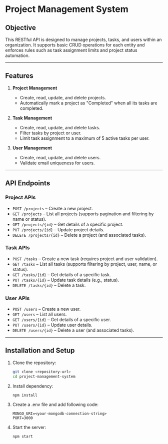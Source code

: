 # Project Management System

## Objective

This RESTful API is designed to manage projects, tasks, and users within an organization. It supports basic CRUD operations for each entity and enforces rules such as task assignment limits and project status automation.

---

## Features

1. **Project Management**

   - Create, read, update, and delete projects.
   - Automatically mark a project as "Completed" when all its tasks are completed.

2. **Task Management**

   - Create, read, update, and delete tasks.
   - Filter tasks by project or user.
   - Limit task assignment to a maximum of 5 active tasks per user.

3. **User Management**
   - Create, read, update, and delete users.
   - Validate email uniqueness for users.

---

## API Endpoints

### Project APIs

- `POST /projects` – Create a new project.
- `GET /projects` – List all projects (supports pagination and filtering by name or status).
- `GET /projects/{id}` – Get details of a specific project.
- `PUT /projects/{id}` – Update project details.
- `DELETE /projects/{id}` – Delete a project (and associated tasks).

### Task APIs

- `POST /tasks` – Create a new task (requires project and user validation).
- `GET /tasks` – List all tasks (supports filtering by project, user, name, or status).
- `GET /tasks/{id}` – Get details of a specific task.
- `PUT /tasks/{id}` – Update task details (e.g., status).
- `DELETE /tasks/{id}` – Delete a task.

### User APIs

- `POST /users` – Create a new user.
- `GET /users` – List all users.
- `GET /users/{id}` – Get details of a specific user.
- `PUT /users/{id}` – Update user details.
- `DELETE /users/{id}` – Delete a user (and associated tasks).

---

## Installation and Setup

1. Clone the repository:
   ```bash
   git clone <repository-url>
   cd project-management-system
   ```
2. Install dependency:

   ```
   npm install

   ```

3. Create a .env file and add following code:

   ```
   MONGO_URI=<your-mongodb-connection-string>
   PORT=3000
   ```

4. Start the server:

   ```
   npm start

   ```
